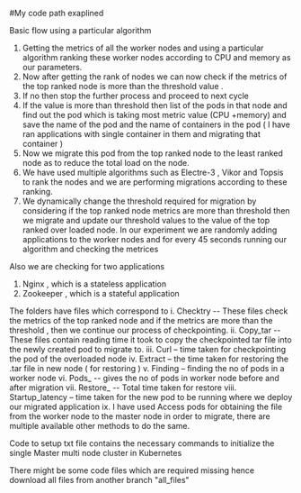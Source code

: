 #My code path exaplined

Basic flow using a particular algorithm

1.	Getting the metrics of all the worker nodes and using a particular algorithm ranking these worker nodes according to CPU and memory as our parameters.
2.	Now after getting the rank of nodes we can now check if the metrics of the top ranked node is more than the threshold value .
3.	If no then stop the further process and proceed to next cycle
4.	If the value is more than threshold then list of the pods  in that node and find out the pod which is taking most metric value (CPU +memory) and save the name of the pod and the name of containers in the pod ( I have ran applications with single container in them and migrating that container )
5.	Now  we migrate this pod from the top ranked node to the least ranked node as to reduce the total load on the node.
6.	We have used multiple algorithms such as Electre-3 , Vikor and Topsis to rank the nodes and we are performing migrations according to these ranking.
7.	We dynamically change the threshold required for migration by considering if the top ranked node metrics are more than threshold then we migrate and update our threshold values to the value of the top ranked over loaded node.
In our experiment we are randomly adding applications to the worker nodes and for every 45 seconds running our algorithm and checking the metrices

Also we are checking for two applications 
1)	Nginx , which is a stateless application
2)	Zookeeper , which is a stateful application

The folders have files which correspond to 
i.	Checktry    --  These files check the metrics of the top ranked node and if the metrics are more than the threshold , then we continue our process of checkpointing.
ii.	Copy_tar --  These files contain reading time it took to copy the checkpointed tar file into the newly created pod to migrate to.
iii.	Curl – time taken for checkpointing the pod of the overloaded node
iv.	Extract – the time taken for restoring the .tar file in new node ( for restoring )
v.	Finding – finding the no of pods in a worker node
vi.	Pods_ -- gives the no of pods in  worker node before and after migration
vii.	Restore_ -- Total time taken for restore
viii.	Startup_latency – time taken for the new pod to be running where we deploy our migrated application
ix. I have used Access pods for obtaining the file from the worker node to the master node in order to migrate, there are multiple available other methods to do the same.


Code to setup txt file contains the necessary commands to initialize the single Master multi node cluster in Kubernetes

There might be some code files which are required missing hence download all files from another branch "all_files"



